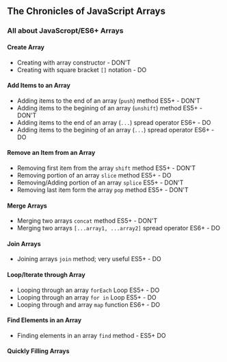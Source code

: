 ## The Chronicles of JavaScript Arrays
### All about JavaScropt/ES6+ Arrays
#### Create Array
 - Creating with array constructor - DON'T
 - Creating with square bracket `[]` notation - DO
#### Add Items to an Array
 - Adding items to the end of an array (`push`) method ES5+ - DON'T
 - Adding items to the begining of an array (`unshift`) method ES5+ - DON'T
 - Adding items to the end of an array (`...`) spread operator ES6+ - DO
 - Adding items to the begining of an array (`...`) spread operator ES6+ - DO
#### Remove an Item from an Array
 - Removing first item from the array `shift` method ES5+ - DON'T
 - Removing portion of an array `slice` method ES5+ - DO
 - Removing/Adding portion of an array `splice` ES5+ - DON'T
 - Removing last item form the array `pop` method ES5+ - DON'T
#### Merge Arrays
 - Merging two arrays `concat` method ES5+ - DON'T
 - Merging two arrays `[...array1, ...array2]` spread operator ES6+ - DO
#### Join Arrays
 - Joining arrays `join` method; very useful ES5+ - DO
#### Loop/Iterate through Array
 - Looping through an array `forEach` Loop ES5+ - DO
 - Looping through an array `for in` Loop ES5+ - DO
 - Looping through and array `map` function ES6+ - DO
#### Find Elements in an Array
 - Finding elements in an array `find` method - ES5+ DO
#### Quickly Filling Arrays 
